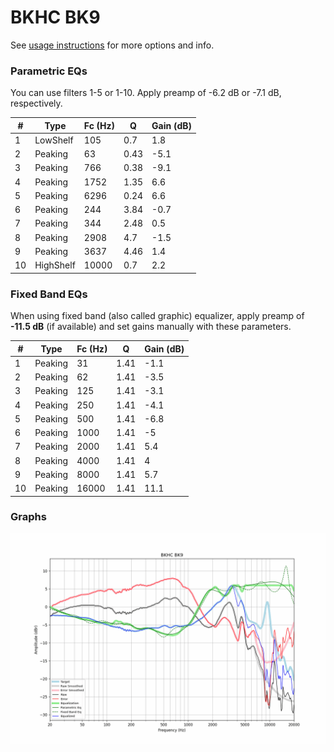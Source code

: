 # BKHC BK9
See [usage instructions](https://github.com/jaakkopasanen/AutoEq#usage) for more options and info.

### Parametric EQs
You can use filters 1-5 or 1-10. Apply preamp of -6.2 dB or -7.1 dB, respectively.

|   # | Type      |   Fc (Hz) |    Q |   Gain (dB) |
|-----|-----------|-----------|------|-------------|
|   1 | LowShelf  |       105 | 0.7  |         1.8 |
|   2 | Peaking   |        63 | 0.43 |        -5.1 |
|   3 | Peaking   |       766 | 0.38 |        -9.1 |
|   4 | Peaking   |      1752 | 1.35 |         6.6 |
|   5 | Peaking   |      6296 | 0.24 |         6.6 |
|   6 | Peaking   |       244 | 3.84 |        -0.7 |
|   7 | Peaking   |       344 | 2.48 |         0.5 |
|   8 | Peaking   |      2908 | 4.7  |        -1.5 |
|   9 | Peaking   |      3637 | 4.46 |         1.4 |
|  10 | HighShelf |     10000 | 0.7  |         2.2 |

### Fixed Band EQs
When using fixed band (also called graphic) equalizer, apply preamp of **-11.5 dB** (if available) and set gains manually with these parameters.

|   # | Type    |   Fc (Hz) |    Q |   Gain (dB) |
|-----|---------|-----------|------|-------------|
|   1 | Peaking |        31 | 1.41 |        -1.1 |
|   2 | Peaking |        62 | 1.41 |        -3.5 |
|   3 | Peaking |       125 | 1.41 |        -3.1 |
|   4 | Peaking |       250 | 1.41 |        -4.1 |
|   5 | Peaking |       500 | 1.41 |        -6.8 |
|   6 | Peaking |      1000 | 1.41 |        -5   |
|   7 | Peaking |      2000 | 1.41 |         5.4 |
|   8 | Peaking |      4000 | 1.41 |         4   |
|   9 | Peaking |      8000 | 1.41 |         5.7 |
|  10 | Peaking |     16000 | 1.41 |        11.1 |

### Graphs
![](./BKHC%20BK9.png)
